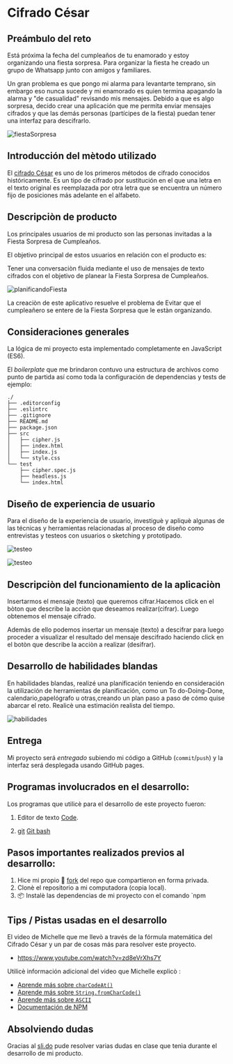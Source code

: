 # Cifrado César

## Preámbulo del reto

Está próxima la fecha del cumpleaños de tu enamorado y estoy organizando una
fiesta sorpresa. Para organizar la fiesta he creado un grupo de Whatsapp junto
con amigos y familiares.

Un gran problema es que pongo mi alarma para levantarte temprano, sin embargo
eso nunca sucede y mi enamorado es quien termina apagando la alarma
y "de casualidad" revisando mis mensajes. Debido a que es algo sorpresa, decido
crear una aplicación que me permita enviar mensajes cifrados y que las demás
personas (partícipes de la fiesta) puedan tener una interfaz para
descifrarlo.

![fiestaSorpresa](fotos/fiestasorpresa.jpg)

## Introducción del mètodo utilizado

El [cifrado César](https://en.wikipedia.org/wiki/Caesar_cipher) es uno de los
primeros métodos de cifrado conocidos históricamente. Es un tipo de cifrado por
sustitución en el que una letra en el texto original es reemplazada por otra
letra que se encuentra un número fijo de posiciones más adelante en el alfabeto.

## Descripciòn de producto

Los principales usuarios de mi producto son las personas invitadas a la Fiesta Sorpresa de Cumpleaños.

El objetivo principal de estos usuarios en relación con el producto es:

Tener una conversaciòn fluida mediante el uso de mensajes de texto cifrados con el objetivo de planear la Fiesta Sorpresa de Cumpleaños.

![planificandoFiesta](fotos/planificandoFiesta.jpg)

La creaciòn de este aplicativo resuelve el problema de Evitar que el cumpleañero se entere de la Fiesta Sorpresa que le estàn organizando.

## Consideraciones generales

La lógica de mi proyecto esta implementado completamente en JavaScript (ES6).

El _boilerplate_ que me brindaron contuvo una estructura de archivos como punto de partida así
como toda la configuración de dependencias y tests de ejemplo:

```text
./
├── .editorconfig
├── .eslintrc
├── .gitignore
├── README.md
├── package.json
├── src
│   ├── cipher.js
│   ├── index.html
│   ├── index.js
│   └── style.css
└── test
    ├── cipher.spec.js
    ├── headless.js
    └── index.html
```


## Diseño de experiencia de usuario

Para el diseño de la experiencia de usuario, investiguè y apliquè algunas
de las técnicas y herramientas relacionadas al proceso de diseño como
entrevistas y testeos con usuarios o sketching y prototipado.

![testeo](fotos/testeoEquipo.jpg)

![testeo](fotos/testeoterceros.jpg)

## Descripciòn del funcionamiento de la aplicaciòn

Insertarmos el mensaje (texto) que queremos cifrar.Hacemos click en el bòton que describe la acciòn que deseamos realizar(cifrar).
Luego obtenemos el mensaje cifrado.

Ademàs de ello podemos insertar un mensaje (texto) a descifrar para luego proceder a visualizar
el resultado del mensaje descifrado haciendo click en el botòn que describe la acciòn a realizar (desifrar).

## Desarrollo de habilidades blandas

En habilidades blandas,  realizé una planificación teniendo en consideración la utilización de herramientas de planificación, como
un To do-Doing-Done, calendario,papelógrafo u otras,creando un plan paso a paso de cómo
quise abarcar el reto. Realicè una estimación realista del tiempo.

![habilidades](fotos/habilidades.jpg)

## Entrega

Mi proyecto será _entregado_ subiendo mi código a GitHub (`commit`/`push`) y la
interfaz será desplegada usando GitHub pages.

## Programas involucrados en el desarrollo:
Los programas que utilicè para el desarrollo de este proyecto fueron:
1. Editor de texto [Code](https://code.visualstudio.com/).

2. [git](https://github.com/Laboratoria/curricula-js/tree/v2.x/topics/scm/01-git)
   [Git bash](https://git-scm.com/download/win)
  
 ## Pasos importantes realizados previos al desarrollo: 

1. Hice mi propio :fork_and_knife: [fork](https://help.github.com/articles/fork-a-repo/)
   del repo que compartieron en forma privada.
2. Clonè el repositorio a mi computadora (copia local).   
4. 📦 Instalè las dependencias de mi proyecto con el comando `npm

## Tips / Pistas usadas en el desarrollo

El video de Michelle que me llevò a través de la fórmula
matemática del Cifrado César y un par de cosas más para resolver este proyecto.

* https://www.youtube.com/watch?v=zd8eVrXhs7Y

Utilicè información adicional del video que Michelle explicò :

* [Aprende más sobre `charCodeAt()`](https://developer.mozilla.org/es/docs/Web/JavaScript/Referencia/Objetos_globales/String/charCodeAt)
* [Aprende más sobre `String.fromCharCode()`](https://developer.mozilla.org/es/docs/Web/JavaScript/Referencia/Objetos_globales/String/fromCharCode)
* [Aprende más sobre `ASCII`](http://conceptodefinicion.de/ascii/)
* [Documentación de NPM](https://docs.npmjs.com/)


## Absolviendo dudas 

Gracias al [sli.do](https://www.sli.do/) pude resolver varias dudas en clase que tenìa durante el desarrollo de mi producto.